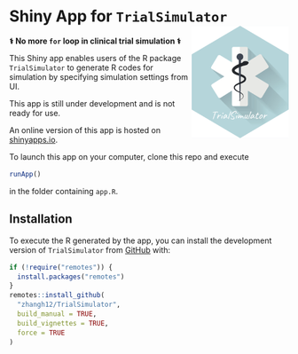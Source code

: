 # Shiny App for `TrialSimulator` <img src="logo.png" align="right" width="175" />

**&#x2695; No more `for` loop in clinical trial simulation &#x2695;**

This Shiny app enables users of the R package `TrialSimulator` to generate R codes for simulation by specifying simulation settings from UI. 

This app is still under development and is not ready for use. 

An online version of this app is hosted on [shinyapps.io](https://bx7ttm-han-zhang.shinyapps.io/trialsimulatorstarter/). 

To launch this app on your computer, clone this repo and execute
``` r
runApp()
```
in the folder containing `app.R`. 

## Installation

To execute the R generated by the app, you can install the development version of `TrialSimulator` from [GitHub](https://github.com/zhangh12/TrialSimulator) with:

``` r
if (!require("remotes")) {
  install.packages("remotes")
}
remotes::install_github(
  "zhangh12/TrialSimulator", 
  build_manual = TRUE, 
  build_vignettes = TRUE, 
  force = TRUE
)
```
